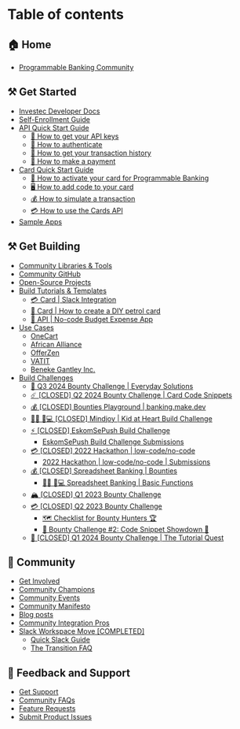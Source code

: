 # Table of contents

## 🏠 Home

* [Programmable Banking Community](README.md)

## ⚒️ Get Started

* [Investec Developer Docs](https://developer.investec.com/za/api-products)
* [Self-Enrollment Guide](get-started/self-enrollment-guide.md)
* [API Quick Start Guide](get-started/api-quick-start-guide/README.md)
  * [🔑 How to get your API keys](get-started/api-quick-start-guide/how-to-get-your-api-keys.md)
  * [👤 How to authenticate](get-started/api-quick-start-guide/how-to-authenticate.md)
  * [🏦 How to get your transaction history](get-started/api-quick-start-guide/how-to-get-your-transaction-history.md)
  * [💸 How to make a payment](get-started/api-quick-start-guide/how-to-make-a-payment.md)
* [Card Quick Start Guide](get-started/card-quick-start-guide/README.md)
  * [🙌 How to activate your card for Programmable Banking](get-started/card-quick-start-guide/how-to-activate-your-card-for-programmable-banking.md)
  * [🖥️ How to add code to your card](get-started/card-quick-start-guide/how-to-add-code-to-your-card.md)
  * [💰 How to simulate a transaction](get-started/card-quick-start-guide/how-to-simulate-a-transaction.md)
  * [💳 How to use the Cards API](get-started/card-quick-start-guide/how-to-use-the-cards-api.md)
* [Sample Apps](get-started/sample-apps.md)

## ⚒️ Get Building

* [Community Libraries & Tools](get-building/community-libraries-and-tools.md)
* [Community GitHub](https://github.com/Investec-Developer-Community)
* [Open-Source Projects](https://github.com/Investec-Developer-Community/Community-Projects)
* [Build Tutorials & Templates](get-building/build-something-simple/README.md)
  * [💳 Card | Slack Integration](get-building/build-something-simple/card-or-slack-integration.md)
  * [🚗 Card | How to create a DIY petrol card](get-building/build-something-simple/card-or-how-to-create-a-diy-petrol-card.md)
  * [🎯 API | No-code Budget Expense App](get-building/build-something-simple/api-or-no-code-budget-expense-app.md)
* [Use Cases](get-building/use-cases/README.md)
  * [OneCart](get-building/use-cases/onecart.md)
  * [African Alliance](get-building/use-cases/african-alliance.md)
  * [OfferZen](get-building/use-cases/offerzen.md)
  * [VATIT](get-building/use-cases/vatit.md)
  * [Beneke Gantley Inc.](get-building/use-cases/beneke-gantley-inc..md)
* [Build Challenges](get-building/build-events/README.md)
  * [🚂 Q3 2024 Bounty Challenge | Everyday Solutions](get-building/build-events/q2-2024-bounty-challenge-or-card-code-snippets.md)
  * [☄️ \[CLOSED\] Q2 2024 Bounty Challenge | Card Code Snippets](get-building/build-events/q2-2024-bounty-challenge-or-card-code-snippets-1.md)
  * [💰 \[CLOSED\] Bounties Playground | banking.make.dev](get-building/build-events/open-bounties-playground-or-banking.make.dev.md)
  * [👩‍💻 👩💻 \[CLOSED\] Mindjoy | Kid at Heart Build Challenge](get-building/build-events/closed-mindjoy-or-kid-at-heart-build-challenge.md)
  * [⚡ \[CLOSED\] EskomSePush Build Challenge](get-building/build-events/closed-eskomsepush-build-challenge/README.md)
    * [EskomSePush Build Challenge Submissions](get-building/build-events/closed-eskomsepush-build-challenge/eskomsepush-build-challenge-submissions.md)
  * [💳 \[CLOSED\] 2022 Hackathon | low-code/no-code](get-building/build-events/q2-2022-hackathon-or-low-code-no-code/README.md)
    * [2022 Hackathon | low-code/no-code | Submissions](get-building/build-events/q2-2022-hackathon-or-low-code-no-code/2022-hackathon-or-low-code-no-code-or-submissions.md)
  * [💰 \[CLOSED\] Spreadsheet Banking | Bounties](get-building/build-events/closed-spreadsheet-banking-or-bounties/README.md)
    * [👩‍💻 👩💻 Spreadsheet Banking | Basic Functions](get-building/build-events/closed-spreadsheet-banking-or-bounties/spreadsheet-banking-or-basic-functions.md)
  * [🏔️ \[CLOSED\] Q1 2023 Bounty Challenge](get-building/build-events/closed-q1-2023-bounty-challenge.md)
  * [💳 \[CLOSED\] Q2 2023 Bounty Challenge](get-building/build-events/open-q2-2023-bounty-challenge/README.md)
    * [🗺️ Checklist for Bounty Hunters 🏆](get-building/build-events/open-q2-2023-bounty-challenge/checklist-for-bounty-hunters.md)
    * [🚀 Bounty Challenge #2: Code Snippet Showdown 🚀](get-building/build-events/open-q2-2023-bounty-challenge/bounty-challenge-2-code-snippet-showdown.md)
  * [🍕 \[CLOSED\] Q1 2024 Bounty Challenge | The Tutorial Quest](get-building/build-events/closed-q1-2024-bounty-challenge-or-the-tutorial-quest.md)

## 🙌 Community

* [Get Involved](community/get-involved.md)
* [Community Champions](community/community-champions.md)
* [Community Events](https://lu.ma/calendar/cal-JmTm7ODyxvv8Ge2)
* [Community Manifesto](community/community-manifesto.md)
* [Blog posts](community/blog-posts.md)
* [Community Integration Pros](community/community-integration-pros.md)
* [Slack Workspace Move \[COMPLETED\]](community/transition-update/README.md)
  * [Quick Slack Guide](community/transition-update/quick-slack-guide.md)
  * [The Transition FAQ](community/transition-update/the-transition-faq.md)

## 💬 Feedback and Support

* [Get Support](feedback-and-support/get-support.md)
* [Community FAQs](feedback-and-support/community-faqs.md)
* [Feature Requests](https://github.com/orgs/Investec-Developer-Community/discussions)
* [Submit Product Issues](https://github.com/Investec-Developer-Community/.github/issues)
